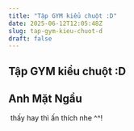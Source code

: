 ```yaml
---
title: "Tập GYM kiểu chuột :D"
date: 2025-06-12T12:05:48Z
slug: tap-gym-kieu-chuot-d
draft: false
---
```


## Tập GYM kiểu chuột :D

## Anh Mặt Ngầu

​ ​thấy hay thì ấn thích nhe ^^! ​